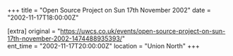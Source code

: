 +++
title = "Open Source Project on Sun 17th November 2002"
date = "2002-11-17T18:00:00Z"

[extra]
original = "https://uwcs.co.uk/events/open-source-project-on-sun-17th-november-2002-1474488935393/"    
ent_time = "2002-11-17T20:00:00Z"
location = "Union North"
+++



